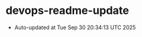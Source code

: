 # devops-readme-update
<!--START_SECTION:activity-->
- Auto-updated at Tue Sep 30 20:34:13 UTC 2025
<!--END_SECTION:activity-->
